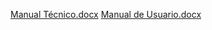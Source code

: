 
[Manual Técnico.docx](https://github.com/user-attachments/files/18068099/Manual.Tecnico.docx)
[Manual de Usuario.docx](https://github.com/user-attachments/files/18068201/Manual.de.Usuario.docx)
